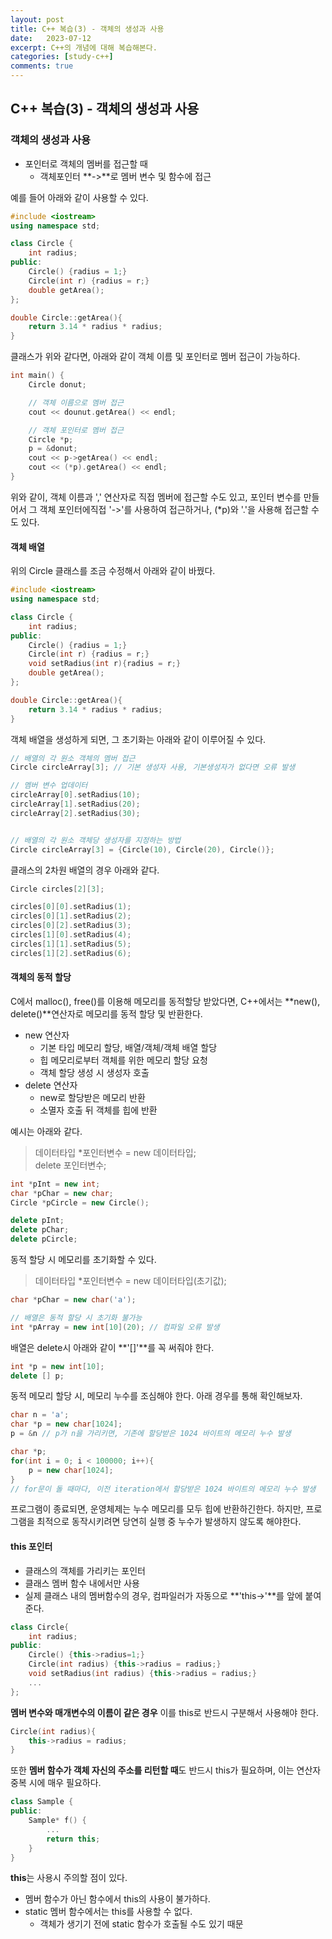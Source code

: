 ```yaml
--- 
layout: post
title: C++ 복습(3) - 객체의 생성과 사용
date:   2023-07-12
excerpt: C++의 개념에 대해 복습해본다.
categories: [study-c++]
comments: true
---
```

C++ 복습(3) - 객체의 생성과 사용
---

### 객체의 생성과 사용
- 포인터로 객체의 멤버를 접근할 때
  - 객체포인터 **->**로 멤버 변수 및 함수에 접근

예를 들어 아래와 같이 사용할 수 있다.

```C++
#include <iostream>
using namespace std;

class Circle {
    int radius;
public:
    Circle() {radius = 1;}
    Circle(int r) {radius = r;}
    double getArea();
};

double Circle::getArea(){
    return 3.14 * radius * radius;
}
```
클래스가 위와 같다면, 아래와 같이 객체 이름 및 포인터로 멤버 접근이 가능하다.
```C++
int main() {
    Circle donut;

    // 객체 이름으로 멤버 접근
    cout << dounut.getArea() << endl;

    // 객체 포인터로 멤버 접근
    Circle *p;
    p = &donut;
    cout << p->getArea() << endl;
    cout << (*p).getArea() << endl;
}
```
위와 같이, 객체 이름과 ',' 연산자로 직접 멤버에 접근할 수도 있고, 포인터 변수를 만들어서 그 객체 포인터에직접 '->'를 사용하여 접근하거나, (*p)와 '.'을 사용해 접근할 수도 있다.


#### 객체 배열
위의 Circle 클래스를 조금 수정해서 아래와 같이 바꿨다.
```C++
#include <iostream>
using namespace std;

class Circle {
    int radius;
public:
    Circle() {radius = 1;}
    Circle(int r) {radius = r;}
    void setRadius(int r){radius = r;}
    double getArea();
};

double Circle::getArea(){
    return 3.14 * radius * radius;
}
```

객체 배열을 생성하게 되면, 그 초기화는 아래와 같이 이루어질 수 있다.
```C++
// 배열의 각 원소 객체의 멤버 접근
Circle circleArray[3]; // 기본 생성자 사용, 기본생성자가 없다면 오류 발생

// 멤버 변수 업데이터
circleArray[0].setRadius(10);
circleArray[1].setRadius(20);
circleArray[2].setRadius(30);


// 배열의 각 원소 객체당 생성자를 지정하는 방법
Circle circleArray[3] = {Circle(10), Circle(20), Circle()};
```

클래스의 2차원 배열의 경우 아래와 같다.
```C++
Circle circles[2][3];

circles[0][0].setRadius(1);
circles[0][1].setRadius(2);
circles[0][2].setRadius(3);
circles[1][0].setRadius(4);
circles[1][1].setRadius(5);
circles[1][2].setRadius(6);
```

#### 객체의 동적 할당
C에서 malloc(), free()를 이용해 메모리를 동적할당 받았다면, C++에서는 **new(), delete()**연산자로 메모리를 동적 할당 및 반환한다.
- new 연산자
  - 기본 타입 메모리 할당, 배열/객체/객체 배열 할당
  - 힙 메모리로부터 객체를 위한 메모리 할당 요청
  - 객체 할당 생성 시 생성자 호출
- delete 연산자
  - new로 할당받은 메모리 반환
  - 소멸자 호출 뒤 객체를 힙에 반환

예시는 아래와 같다.
> 데이터타입 *포인터변수 = new 데이터타입;  
> delete 포인터변수;  

```C++
int *pInt = new int;
char *pChar = new char;
Circle *pCircle = new Circle();

delete pInt;
delete pChar;
delete pCircle;
```

동적 할당 시 메모리를 초기화할 수 있다.
> 데이터타입 *포인터변수 = new 데이터타입(초기값);  

```C++
char *pChar = new char('a');

// 배열은 동적 할당 시 초기화 불가능
int *pArray = new int[10](20); // 컴파일 오류 발생
```

배열은 delete시 아래와 같이 **'[]'**를 꼭 써줘야 한다.
```C++
int *p = new int[10];
delete [] p;
```

동적 메모리 할당 시, 메모리 누수를 조심해야 한다. 아래 경우를 통해 확인해보자.

```C++
char n = 'a';
char *p = new char[1024];
p = &n // p가 n을 가리키면, 기존에 할당받은 1024 바이트의 메모리 누수 발생
```

```C++
char *p;
for(int i = 0; i < 100000; i++){
    p = new char[1024];
}
// for문이 돌 때마다, 이전 iteration에서 할당받은 1024 바이트의 메모리 누수 발생
```
프로그램이 종료되면, 운영체제는 누수 메모리를 모두 힙에 반환하긴한다. 하지만, 프로그램을 최적으로 동작시키려면 당연히 실행 중 누수가 발생하지 않도록 해야한다.

#### this 포인터
- 클래스의 객체를 가리키는 포인터
- 클래스 멤버 함수 내에서만 사용
- 실제 클래스 내의 멤버함수의 경우, 컴파일러가 자동으로 **'this->'**를 앞에 붙여준다.
  
```C++
class Circle{
    int radius;
public:
    Circle() {this->radius=1;}
    Circle(int radius) {this->radius = radius;}
    void setRadius(int radius) {this->radius = radius;}
    ...
};
```

**멤버 변수와 매개변수의 이름이 같은 경우** 이를 this로 반드시 구분해서 사용해야 한다.
```C++
Circle(int radius){
    this->radius = radius;
}
```
또한 **멤버 함수가 객체 자신의 주소를 리턴할 때**도 반드시 this가 필요하며, 이는 연산자 중복 시에 매우 필요하다.
```C++
class Sample {
public:
    Sample* f() {
        ...
        return this;
    }
}
```

**this**는 사용시 주의할 점이 있다.
- 멤버 함수가 아닌 함수에서 this의 사용이 불가하다.
- static 멤버 함수에서는 this를 사용할 수 없다.
  - 객체가 생기기 전에 static 함수가 호출될 수도 있기 때문